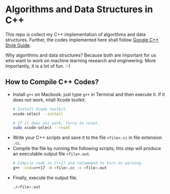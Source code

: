 # Algorithms and Data Structures in C++

This repo is collect my C++ implementation of algorithms and data structures. Further, the codes implemented here shall follow [Google C++ Style Guide](https://google.github.io/styleguide/cppguide.html).

Why algorithms and data structures? Because both are important for us who want to work on machine learning research and engineering. More importantly, it is a lot of fun. :-)

## How to Compile C++ Codes?
- Install `g++` on Macbook: just type `g++` in Terminal and then execute it. If it does not work, intall Xcode toolkit:
  ```bash
  # Install Xcode toolkit.
  xcode-select --install

  # If it does not work, force to reset.
  sudo xcode-select --reset
  ```
- Write your C++ scripts and save it to the file `<file>.cc` in file extension `.cc`.
- Compile the file by running the following scripts; this step will produce an executable output file `<file>.out`.
  ```bash
  # Compile code in C++17 and recommend to turn on warning.
  g++ -std=c++17 -W <file>.cc -o <file>.out
  ```
- Finally, execute the output file.
  ```bash
  ./<file>.out
  ```
